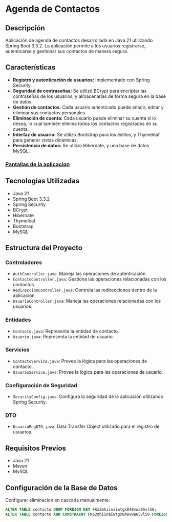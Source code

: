 # Agenda de Contactos

## Descripción

Aplicación de agenda de contactos desarrollada en Java 21 utilizando Spring Boot 3.3.2. La aplicación permite a los usuarios registrarse, autenticarse y gestionar sus contactos de manera segura.

## Características

- **Registro y autenticación de usuarios:** Implementado con Spring Security.
- **Seguridad de contraseñas:** Se utilizó BCrypt para encriptar las contraseñas de los usuarios, y almacenarlas de forma segura en la base de datos.
- **Gestión de contactos:** Cada usuario autenticado puede añadir, editar y eliminar sus contactos personales.
- **Eliminación de cuenta:** Cada usuario puede eliminar su cuenta si lo desea, lo cual también elimina todos los contactos registrados en su cuenta.
- **Interfaz de usuario:** Se utilizo Bootstrap para los estilos, y Thymeleaf para generar vistas dinamicas.
- **Persistencia de datos:** Se utilizo Hibernate, y una base de datos MySQL.

### [Pantallas de la aplicacion](https://github.com/FrankSkep/Agenda/blob/main/assets/views.md)

## Tecnologías Utilizadas

- Java 21
- Spring Boot 3.3.2
- Spring Security
- BCrypt
- Hibernate
- Thymeleaf
- Bootstrap
- MySQL

## Estructura del Proyecto

### Controladores

- `AuthController.java`: Maneja las operaciones de autenticación.
- `ContactoController.java`: Gestiona las operaciones relacionadas con los contactos.
- `RedireccionController.java`: Controla las redirecciones dentro de la aplicación.
- `UsuarioController.java`: Maneja las operaciones relacionadas con los usuarios.

### Entidades

- `Contacto.java`: Representa la entidad de contacto.
- `Usuario.java`: Representa la entidad de usuario.

### Servicios

- `ContactoService.java`: Provee la lógica para las operaciones de contacto.
- `UsuarioService.java`: Provee la lógica para las operaciones de usuario.

### Configuración de Seguridad

- `SecurityConfig.java`: Configura la seguridad de la aplicación utilizando Spring Security.

### DTO

- `UsuarioRegDTO.java`: Data Transfer Object utilizado para el registro de usuarios.

## Requisitos Previos

- Java 21
- Maven
- MySQL

## Configuración de la Base de Datos

Configurar eliminacion en cascada manualmente:

```sql
ALTER TABLE contacto DROP FOREIGN KEY FKo2mhiinaiwtgx848vwa65vl56;
ALTER TABLE contacto ADD CONSTRAINT FKo2mhiinaiwtgx848vwa65vl56 FOREIGN KEY (usuario_id) REFERENCES usuarios(id) ON DELETE CASCADE;
```
